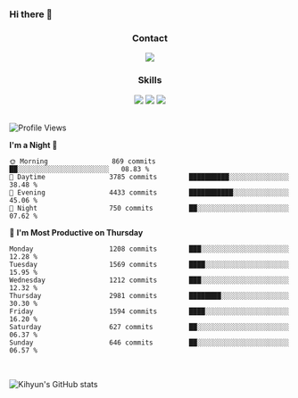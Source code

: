 ### Hi there 👋

<!--
**Key5771/Key5771** is a ✨ _special_ ✨ repository because its `README.md` (this file) appears on your GitHub profile.

Here are some ideas to get you started:

- 🔭 I’m currently working on ...
- 🌱 I’m currently learning ...
- 👯 I’m looking to collaborate on ...
- 🤔 I’m looking for help with ...
- 💬 Ask me about ...
- 📫 How to reach me: ...
- 😄 Pronouns: ...
- ⚡ Fun fact: ...
-->

<h3 align="center">Contact</h3>
<div align="center">
  <a href="mailto:ksj57715@gmail.com"><img src="https://img.shields.io/badge/Gmail-D14836?style=for-the-badge&logo=gmail&logoColor=white"/></a>
</div>

<h3 align="center">Skills</h3>
<div align="center">
  <img src="https://img.shields.io/badge/iOS-000000?style=for-the-badge&logo=ios&logoColor=white"/>
  <img src="https://img.shields.io/badge/Swift-FA7343?style=for-the-badge&logo=swift&logoColor=white"/>
  <img src="https://img.shields.io/badge/Xcode-007ACC?style=for-the-badge&logo=Xcode&logoColor=white"/>
</div>

<br>

<!--START_SECTION:waka-->
![Profile Views](http://img.shields.io/badge/Profile%20Views-0-blue)

**I'm a Night 🦉** 

```text
🌞 Morning                869 commits         ██░░░░░░░░░░░░░░░░░░░░░░░   08.83 % 
🌆 Daytime                3785 commits        ██████████░░░░░░░░░░░░░░░   38.48 % 
🌃 Evening                4433 commits        ███████████░░░░░░░░░░░░░░   45.06 % 
🌙 Night                  750 commits         ██░░░░░░░░░░░░░░░░░░░░░░░   07.62 % 
```
📅 **I'm Most Productive on Thursday** 

```text
Monday                   1208 commits        ███░░░░░░░░░░░░░░░░░░░░░░   12.28 % 
Tuesday                  1569 commits        ████░░░░░░░░░░░░░░░░░░░░░   15.95 % 
Wednesday                1212 commits        ███░░░░░░░░░░░░░░░░░░░░░░   12.32 % 
Thursday                 2981 commits        ████████░░░░░░░░░░░░░░░░░   30.30 % 
Friday                   1594 commits        ████░░░░░░░░░░░░░░░░░░░░░   16.20 % 
Saturday                 627 commits         ██░░░░░░░░░░░░░░░░░░░░░░░   06.37 % 
Sunday                   646 commits         ██░░░░░░░░░░░░░░░░░░░░░░░   06.57 % 
```



<!--END_SECTION:waka-->

<br>


![Kihyun's GitHub stats](https://github-readme-stats.vercel.app/api?username=key5771&show_icons=true&theme=radical)
